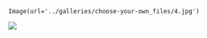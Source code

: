 

    Image(url='../galleries/choose-your-own_files/4.jpg')




<img src="../galleries/choose-your-own_files/4.jpg"/>






